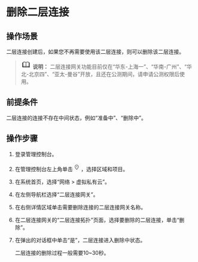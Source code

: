 # 删除二层连接<a name="vpc_l2cg_0008"></a>

## 操作场景<a name="section51609520529"></a>

二层连接创建后，如果您不再需要使用该二层连接，则可以删除该二层连接。

>![](public_sys-resources/icon-note.gif) **说明：** 
>二层连接网关功能目前仅在“华东-上海一”、“华南-广州”、“华北-北京四”、“亚太-曼谷”开放，且还在公测期间，请申请公测权限后使用。

## 前提条件<a name="section1368529205211"></a>

二层连接的连接不存在中间状态，例如“准备中”、“删除中”。

## 操作步骤<a name="section032372815216"></a>

1.  登录管理控制台。
2.  在管理控制台左上角单击![](figures/icon-region.png)，选择区域和项目。
3.  在系统首页，选择“网络 \> 虚拟私有云”。
4.  在左侧导航栏选择“二层连接网关”。
5.  在右侧详情区域单击需要删除连接的二层连接网关名称。
6.  在二层连接网关的“二层连接拓扑”页面，选择要删除的二层连接，单击“删除”。
7.  在弹出的对话框中单击“是”，二层连接进入删除中状态。

    二层连接的删除过程一般需要10\~30秒。


